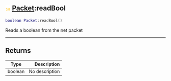 ## ![shared](../../.gitbook/assets/shared.png) [Packet](packet):readBool

```lua
boolean Packet:readBool()
```

Reads a boolean from the net packet

------
## Returns

| Type   | Description |
| ------ | ----------: |
| boolean | No description |

